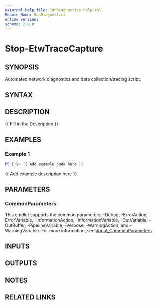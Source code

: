 ```yaml
---
external help file: SdnDiagnostics-help.xml
Module Name: SdnDiagnostics
online version:
schema: 2.0.0
---
```


# Stop-EtwTraceCapture

## SYNOPSIS
Automated network diagnostics and data collection/tracing script.

## SYNTAX

## DESCRIPTION
{{ Fill in the Description }}

## EXAMPLES

### Example 1
```powershell
PS C:\> {{ Add example code here }}
```

{{ Add example description here }}

## PARAMETERS

### CommonParameters
This cmdlet supports the common parameters: -Debug, -ErrorAction, -ErrorVariable, -InformationAction, -InformationVariable, -OutVariable, -OutBuffer, -PipelineVariable, -Verbose, -WarningAction, and -WarningVariable. For more information, see [about_CommonParameters](http://go.microsoft.com/fwlink/?LinkID=113216).

## INPUTS

## OUTPUTS

## NOTES

## RELATED LINKS
